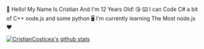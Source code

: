 👋 Hello! My Name Is Cristian And I'm 12 Years Old! 😘
⌨️ I can Code C# a bit of C++ node.js and some python 🖥️
I'm currently learning The Most node.js ❤️


[![CristianCosticea's github stats](https://github-readme-stats.vercel.app/api?username=CristianCosticea)](https://github.com/CristianCosticea/CristianCosticea)

